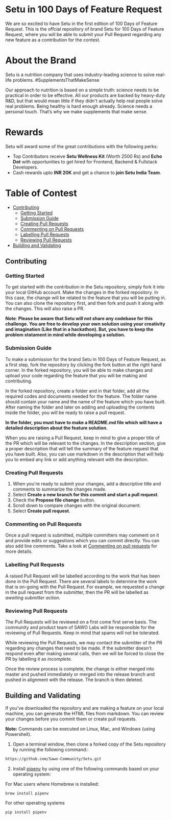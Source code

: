 # Setu in 100 Days of Feature Request

We are so excited to have Setu in the first edition of 100 Days of Feature Request. This is the offcial repository of brand Setu for 100 Days of Feature Request, where you will be able to submit your Pull Request regarding any new feature as a contribution for the contest.

# About the Brand

Setu is a nutrition company that uses industry-leading science to solve real-life problems. #SupplementsThatMakeSense 

Our approach to nutrition is based on a simple truth: science needs to be practical in order to be effective. All our products are backed by heavy-duty R&D, but that would mean little if they didn't actually help real people solve real problems. Being healthy is hard enough already. Science needs a personal touch. That’s why we make supplements that make sense.

# Rewards

Setu will award some of the great contributions with the following perks:

- Top Contributors receive **Setu Wellness Kit** (Worth 2500 Rs) and **Echo Dot** with opportunities to get hired for Frontend, Backend & Fullstack Developers.
- Cash rewards upto **INR 20K** and get a chance to **join Setu India Team**.

# Table of Contest

* [Contributing](#contributing)
     * [Getting Started](#getting-started)
     * [Submission Guide](#submission-guide)
     * [Creating Pull Requests](#creating-pull-requests)
     * [Commenting on Pull Requests](#commenting-on-pull-requests)
     * [Labelling Pull Requests](#labelling-pull-requests)
     * [Reviewing Pull Requests](#reviewing-pull-requests)
* [Building and Validating](#building-and-validating)

## Contributing

### Getting Started

To get started with the contribution in the Setu repository, simply fork it into your local GitHub account. Make the changes in the forked repository. In this case, the change will be related to the feature that you will be putting in. You can also clone the repository first, and then fork and push it along with the changes. This will also raise a PR.

**Note**: <b>Please be aware that Setu will not share any codebase for this challenge. You are free to develop your own solution using your creativity and imagination (Like that in a hackathon). But, you have to keep the problem statament in mind while developing a solution.</b>

### Submission Guide

To make a submission for the brand Setu in 100 Days of Feature Request, as a first step, fork the repository by clicking the fork button at the right hand corner. In the forked repository, you will be able to make changes and upload your code regarding the feature that you will be making and contributing. 

In the forked repository, create a folder and in that folder, add all the required codes and documents needed for the feature. The folder name should contain your name and the name of the feature which you have built. After naming the folder and later on adding and uploading the contents inside the folder, you will be ready to raise a pull request.

**In the folder, you must have to make a README.md file which will have a detailed description about the feature solution.**

When you are raising a Pull Request, keep in mind to give a proper title of the PR which will be relevant to the changes. In the description section, give a proper description that will tell the summary of the feature request that you have built. Also, you can use markdown in the description that will help you to embed any link or add anything relevant with the description.

### Creating Pull Requests

1. When you're ready to submit your changes, add a descriptive title and comments to summarize the changes made.
2. Select **Create a new branch for this commit and start a pull request**.
3. Check the **Propose file change** button.
4. Scroll down to compare changes with the original document.
5. Select **Create pull request**. 

### Commenting on Pull Requests

Once a pull request is submitted, multiple committers may comment on it and provide edits or suggestions which you can commit directly. You can also add line comments. Take a look at [Commenting on pull requests](https://help.github.com/en/github/collaborating-with-issues-and-pull-requests/commenting-on-a-pull-request) for more details.

### Labelling Pull Requests

A raised Pull Request will be labelled according to the work that has been done in the Pull Request. There are several labels to determine the work that is on-going with the Pull Request. For example, we requested a change in the pull request from the submitter, then the PR will be labelled as *awaiting submitter action*. 

### Reviewing Pull Requests

The Pull Requests will be reviewed on a first come first serve basis. The community and product team of SAWO Labs will be responsible for the reviewing of Pull Requests. Keep in mind that spams will not be tolerated. 

While reviewing the Pull Requests, we may contact the submitter of the PR regarding any changes that need to be made. If the submitter doesn't respond even after making several calls, then we will be forced to close the PR by labelling it as *incomplete*.

Once the review process is complete, the change is either merged into master and pushed immediately or merged into the release branch and pushed in alignment with the release. The branch is then deleted.

## Building and Validating

If you've downloaded the repository and are making a feature on your local machine, you can generate the HTML files from markdown. You can review your changes before you commit them or create pull requests.

**Note:** Commands can be executed on Linux, Mac, and Windows (using Powershell).

1. Open a terminal window, then clone a forked copy of the Setu repository by running the following command::
```sh
https://github.com/Sawo-Community/Setu.git
```
2. Install [pipenv](https://docs.pipenv.org/) by using one of the following commands based on your operating system:

For Mac users where Homebrew is installed:
```sh
brew install pipenv  
```
For other operating systems
```python
pip install pipenv 
```

